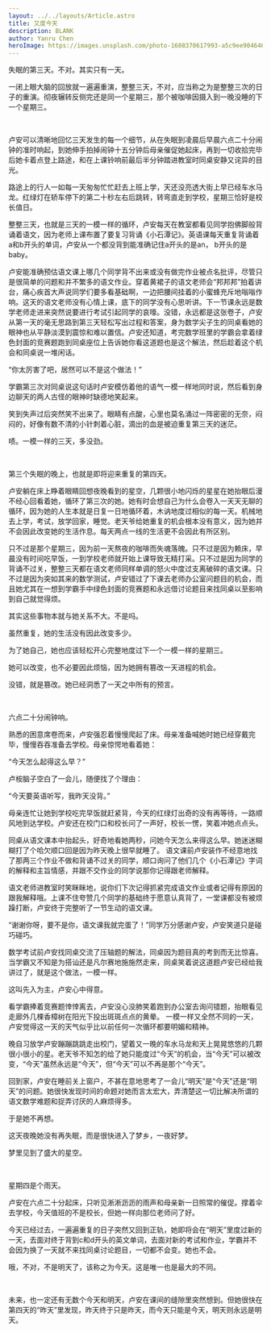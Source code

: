 ```yaml
---
layout: ../../layouts/Article.astro
title: 又度今天
description: BLANK
author: Yanru Chen
heroImage: https://images.unsplash.com/photo-1608370617993-a5c9ee904646?auto=format&fit=crop&w=2070&q=80
---
```


失眠的第三天。不对。其实只有一天。

一闭上眼大脑的回放就一遍遍重演，整整三天，不对，应当称之为是整整三次的日子的重演。彻夜辗转反侧完还是同一个星期三，那个被咖啡因摄入到一晚没睡的下一个星期三。

<br/>

卢安可以清晰地回忆三天发生的每一个细节，从在失眠到凌晨后早晨六点二十分闹钟的准时响起，到她伸手拍掉闹钟十五分钟后母亲催促她起床，再到一切收拾完毕后她卡着点登上路途，和在上课铃响前最后半分钟踏进教室时同桌安静又诧异的目光。

路途上的行人一如每一天匆匆忙忙赶去上班上学，天还没亮透大街上早已经车水马龙。红绿灯在轿车停下的第二十秒左右后跳转，转弯直走到学校，星期三恰好是校长值日。

整整三天，也就是三天的一模一样的循环，卢安每天在教室都看见同学抱佛脚般背诵着语文，因为老师上课布置了要复习背诵《小石潭记》。英语课每天重复背诵着a和b开头的单词，卢安从一个都没背到能准确记住a开头的是an， b开头的是baby。

卢安能准确预估语文课上哪几个同学背不出来或没有做完作业被点名批评，尽管只是很简单的问题和并不繁多的语文作业。穿着黄裙子的语文老师会“邦邦邦”拍着讲台，痛心疾首大声说同学们要多看基础啊，一边把腰间挂着的小蜜蜂充斥地嗡嗡作响。这天的语文老师没有心情上课，底下的同学没有心思听讲。下一节课永远是数学老师走进来突然说要进行考试引起同学的哀嚎。没错，永远都是这张卷子，卢安从第一天的毫无思路到第三天轻松写出过程和答案，身为数学尖子生的同桌看她的眼神也从平静淡漠到震惊和难以置信。卢安还知道，考完数学班里的学霸会拿着绿色封面的竞赛题跑到同桌座位上告诉她你看这道题也是这个解法，然后趁着这个机会和同桌说一堆闲话。

“你太厉害了吧，居然可以不是这个做法！”

学霸第三次对同桌说这句话时卢安模仿着他的语气一模一样地同时说，然后看到身边聊天的两人古怪的眼神时缺德地笑起来。

笑到失声过后突然笑不出来了。眼睛有点酸，心里也莫名涌过一阵密密的无奈，闷闷的，好像有数不清的小针刺着心脏，滴出的血是被迫重复第三天的迷茫。

啧。一模一样的三天，多没劲。

<br/>

第三个失眠的晚上，也就是即将迎来重复的第四天。

卢安躺在床上睁着眼睛回想夜晚看到的星空，几颗很小地闪烁的星星在她抬眼后漫不经心回看着她，循环了第三次的她。她有时会想自己为什么会卷入一天天无聊的循环，因为她的人生本就是日复一日地循环着，木讷地度过相似的每一天。机械地去上学，考试，放学回家，睡觉。老天爷给她重复的机会根本没有意义，因为她并不会因此改变她的生活作息。每天两点一线的生活更不会因此有所区别。

只不过是那个星期三，因为前一天熬夜的咖啡而失魂落魄。只不过是因为赖床，早晨没有时间吃早饭，一到学校老师就开始上课导致无精打采。只不过是因为同学的背诵不过关，整整三天都在语文老师同样单调的怒火中度过支离破碎的语文课。只不过是因为突如其来的数学测试，卢安错过了下课去老师办公室问题目的机会，而且她尤其在一想到学霸手中绿色封面的竞赛题和永远借讨论题目来找同桌以至影响到自己就觉得烦。

其实这些事物本就与她关系不大。不是吗。

虽然重复，她的生活没有因此改变多少。

为了她自己，她也应该轻松开心完整地度过下一个一模一样的星期三。

她可以改变，也不必要因此烦恼，因为她拥有篡改一天进程的机会。

没错，就是篡改。她已经洞悉了一天之中所有的预言。

<br/>

六点二十分闹钟响。

熟悉的困意席卷而来，卢安强忍着慢慢爬起了床。母亲准备喊她时她已经穿戴完毕，慢慢吞吞准备去学校。母亲惊愕地看着她：

“今天怎么起得这么早？”

卢桉脑子空白了一会儿，随便找了个理由：

“今天要英语听写，我昨天没背。”

母亲连忙让她到学校吃完早饭就赶紧背，今天的红绿灯出奇的没有再等待，一路顺风地到达学校。卢安还在校门口和校长问了一声好，校长一愣，笑着冲她点点头。

同桌从语文课本中抬起头，好奇地看她两秒，问她今天怎么来得这么早。她迷迷糊糊打了个哈欠顺口回是因为昨天晚上很早就睡了。
语文课前卢安装作不经意地找了那两三个作业不做和背诵不过关的同学，顺口询问了他们几个《小石潭记》字词的解释和主旨情感，并跟不交作业的同学说那你记得跟老师解释。

语文老师进教室时笑眯眯地，说你们下次记得抓紧完成语文作业或者记得有原因的跟我解释哦。上课不住夸赞几个同学的基础终于愿意认真背了，一堂课都没有被烦躁打断，卢安终于完整听了一节生动的语文课。

“谢谢你呀，要不是你，语文课我就完蛋了！”同学万分感谢卢安，卢安笑道只是碰巧碰巧。

数学考试前卢安找同桌交流了压轴题的解法，同桌因为题目真的考到而无比惊喜。当学霸又不知是为搭讪还是凡尔赛地施施然走来，同桌笑着说这道题卢安已经给我讲过了，就是这个做法，一模一样。

这叫先入为主，卢安心中得意。

看学霸捧着竞赛题悻悻离去，卢安没心没肺笑着跑到办公室去询问错题，抬眼看见走廊外几棵香樟树在阳光下投出斑斑点点的黄晕。
一模一样又全然不同的一天，卢安觉得这一天的天气似乎比以前任何一次循环都要明媚和精神。

晚自习放学卢安蹦蹦跳跳走出校门，望着又一晚的车水马龙和天上晃晃悠悠的几颗很小很小的星。老天爷不知怎的给了她只能度过“今天”的机会，当“今天”可以被改变，“今天”虽然永远是“今天”，但“今天”可以不再是那个“今天”。

回到家，卢安在睡前关上窗户，不甚在意地思考了一会儿“明天”是“今天”还是“明天”的问题。她很快发现时间的命题对她而言太宏大，弄清楚这一切比解决所谓的语文数学难题和捉弄讨厌的人麻烦得多。

于是她不再想。

这天夜晚她没有再失眠，而是很快进入了梦乡，一夜好梦。

梦里见到了盛大的星空。

<br/>

星期四是个雨天。

卢安在六点二十分起床，只听见淅淅沥沥的雨声和母亲新一日照常的催促。撑着伞去学校，今天值班的不是校长，但她一样向那位老师问了好。

今天已经过去，一遍遍重复的日子突然又回到正轨，她即将会在“明天”里度过新的一天，去面对终于背到c和d开头的英文单词，去面对新的考试和作业，学霸并不会因为换了一天就不来找同桌讨论题目，一切都不会变。她也不会。

哦，不对，不是明天了，该称之为今天。这是唯一也是最大的不同。

<br/>

未来，也一定还有无数个今天和明天，卢安在课间的缝隙里突然想到。但她很快在第四天的“昨天”里发现，昨天终于只是昨天，而今天只能是今天，明天则永远是明天。

